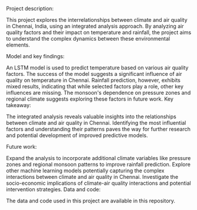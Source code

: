 Project description:

This project explores the interrelationships between climate and air quality in Chennai, India, using an integrated analysis approach. By analyzing air quality factors and their impact on temperature and rainfall, the project aims to understand the complex dynamics between these environmental elements.

Model and key findings:

An LSTM model is used to predict temperature based on various air quality factors. The success of the model suggests a significant influence of air quality on temperature in Chennai.
Rainfall prediction, however, exhibits mixed results, indicating that while selected factors play a role, other key influences are missing. The monsoon's dependence on pressure zones and regional climate suggests exploring these factors in future work.
Key takeaway:

The integrated analysis reveals valuable insights into the relationships between climate and air quality in Chennai. Identifying the most influential factors and understanding their patterns paves the way for further research and potential development of improved predictive models.

Future work:

Expand the analysis to incorporate additional climate variables like pressure zones and regional monsoon patterns to improve rainfall prediction.
Explore other machine learning models potentially capturing the complex interactions between climate and air quality in Chennai.
Investigate the socio-economic implications of climate-air quality interactions and potential intervention strategies.
Data and code:

The data and code used in this project are available in this repository.
